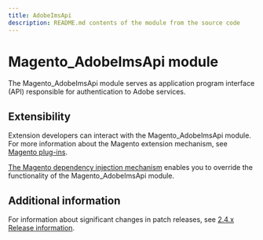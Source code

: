 ```yaml
---
title: AdobeImsApi
description: README.md contents of the module from the source code
---
```


# Magento_AdobeImsApi module

The Magento_AdobeImsApi module serves as application program interface (API) responsible for authentication to Adobe services.

## Extensibility

Extension developers can interact with the Magento_AdobeImsApi module. For more information about the Magento extension mechanism, see [Magento plug-ins](https://developer.adobe.com/commerce/php/development/components/plugins/).

[The Magento dependency injection mechanism](https://developer.adobe.com/commerce/php/development/components/dependency-injection/) enables you to override the functionality of the Magento_AdobeImsApi module.

## Additional information

For information about significant changes in patch releases, see [2.4.x Release information](https://devdocs.magento.com/guides/v2.4/release-notes/bk-release-notes.html).
